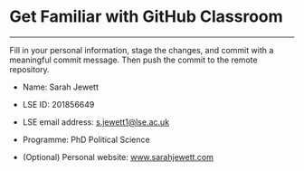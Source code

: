 # Get Familiar with GitHub Classroom
---

Fill in your personal information, stage the changes, and commit with a meaningful commit message.  Then push the commit to the remote repository.

* Name: Sarah Jewett

* LSE ID: 201856649 

* LSE email address: s.jewett1@lse.ac.uk  

* Programme: PhD Political Science

* (Optional) Personal website: www.sarahjewett.com